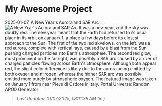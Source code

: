 # My Awesome Project

<!-- APOD Start -->
2025-01-07: A New Year's Aurora and SAR Arc
![A New Year's Aurora and SAR Arc](https://apod.nasa.gov/apod/image/2501/AuroraSar_Masi_960.jpg)
It was a new year, and the sky was doubly red.  The new year meant that the Earth had returned to its usual place in its orbit on January 1, a place a few days before its closest approach to the Sun.  The first of the two red skyglows, on the left, was a red aurora, complete with vertical rays, caused by a blast from the Sun pushing charged particles into Earth's atmosphere.  The second red glow, most prominent on the far right, was possibly a SAR arc caused by a river of charged particles flowing across Earth's atmosphere.  Although both appear red, the slight color difference is likely due to the aurora being emitted by both oxygen and nitrogen, whereas the higher SAR arc was possibly emitted more purely by atmospheric oxygen. The featured image was taken on January 1 from near Pieve di Cadore in Italy.   Portal Universe: Random APOD Generator
> _Last Updated: 01/07/2025, 08:11:38 AM (in )_
<!-- APOD End -->
